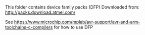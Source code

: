 This folder contains device family packs (DFP)
Downloaded from: http://packs.download.atmel.com/

See https://www.microchip.com/mplab/avr-support/avr-and-arm-toolchains-c-compilers for how to use DFP